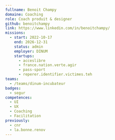 ```yaml
---
fullname: Benoit Champy
domaine: Coaching
role: Coach produit & designer
github: benoitchampy
link: https://www.linkedin.com/in/benoitchampy/
missions:
  - start: 2022-10-17
    end: 2026-12-31
    status: admin
    employer: DINUM
    startups:
      - acceslibre
      - france.nation.verte.agir
      - pass-sport
      - reperer.identifier.victimes.teh
teams:
  - /teams/dinum-incubateur
badges:
  - segur
competences:
  - UI
  - UX
  - Coaching
  - Facilitation
previously:
  - cnr
  - la.bonne.renov
---
```

